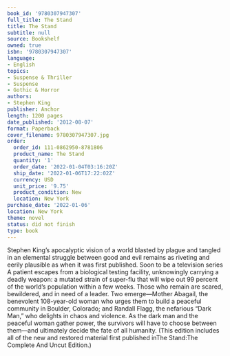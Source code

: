 ```yaml
---
book_id: '9780307947307'
full_title: The Stand
title: The Stand
subtitle: null
source: Bookshelf
owned: true
isbn: '9780307947307'
language:
- English
topics:
- Suspense & Thriller
- Suspense
- Gothic & Horror
authors:
- Stephen King
publisher: Anchor
length: 1200 pages
date_published: '2012-08-07'
format: Paperback
cover_filename: 9780307947307.jpg
order:
  order_id: 111-0862950-8781806
  product_name: The Stand
  quantity: '1'
  order_date: '2022-01-04T03:16:20Z'
  ship_date: '2022-01-06T17:22:02Z'
  currency: USD
  unit_price: '9.75'
  product_condition: New
  location: New York
purchase_date: '2022-01-06'
location: New York
theme: novel
status: did not finish
type: book
---
```

Stephen King’s apocalyptic vision of a world blasted by plague and tangled in an elemental struggle between good and evil remains as riveting and eerily plausible as when it was first published.
Soon to be a television series
A patient escapes from a biological testing facility, unknowingly carrying a deadly weapon: a mutated strain of super-flu that will wipe out 99 percent of the world’s population within a few weeks. Those who remain are scared, bewildered, and in need of a leader. Two emerge—Mother Abagail, the benevolent 108-year-old woman who urges them to build a peaceful community in Boulder, Colorado; and Randall Flagg, the nefarious “Dark Man,” who delights in chaos and violence. As the dark man and the peaceful woman gather power, the survivors will have to choose between them—and ultimately decide the fate of all humanity.
(This edition includes all of the new and restored material first published inThe Stand:The Complete And Uncut Edition.)
